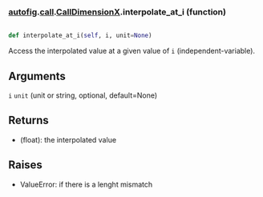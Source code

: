 ### [autofig](autofig.md).[call](autofig.call.md).[CallDimensionX](autofig.call.CallDimensionX.md).interpolate_at_i (function)


```py

def interpolate_at_i(self, i, unit=None)

```



Access the interpolated value at a given value of `i` (independent-variable).

Arguments
-----------
`i`
`unit` (unit or string, optional, default=None)

Returns
-------------
* (float): the interpolated value

Raises
------------
* ValueError: if there is a lenght mismatch

